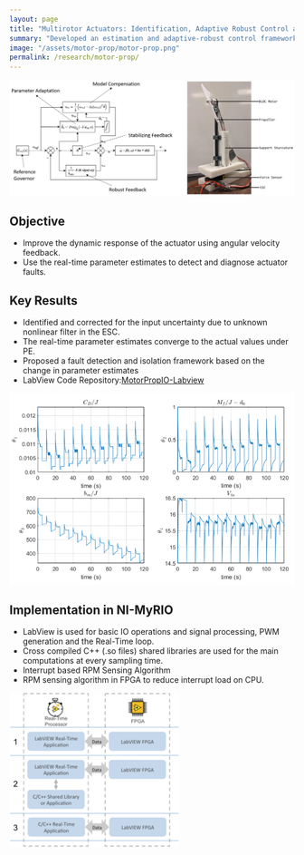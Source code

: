 ```yaml
---
layout: page
title: "Multirotor Actuators: Identification, Adaptive Robust Control and Fault Diagnosis"
summary: "Developed an estimation and adaptive-robust control framework for uncertainity rejection and fault diagnosis using rotor angular velocity feedback from back-emf signals"
image: "/assets/motor-prop/motor-prop.png"
permalink: /research/motor-prop/
---
```


<img src="/assets/motor-prop/motor-prop.png" width="700">

## Objective
- Improve the dynamic response of the actuator using angular velocity feedback.
- Use the real-time parameter estimates to detect and diagnose actuator faults.


## Key Results
- Identified and corrected for the input uncertainty due to unknown nonlinear filter in the ESC.
- The real-time parameter estimates converge to the actual values under PE.
- Proposed a fault detection and isolation framework based on the change in parameter estimates
- LabView Code Repository:[MotorPropIO-Labview](https://github.com/SeshaCharla/MotorPropIO-Labview)

<img src="/assets/motor-prop/param_est.png" width="700">

## Implementation in NI-MyRIO
- LabView is used for basic IO operations and signal processing, PWM generation and the Real-Time loop.
- Cross compiled C++ (.so files) shared libraries are used for the main computations at every sampling time.
- Interrupt based RPM Sensing Algorithm
- RPM sensing algorithm in FPGA to reduce interrupt load on CPU.

<img src="/assets/motor-prop/implementation.png" width="300">
